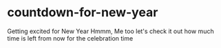 # countdown-for-new-year
Getting excited for New Year Hmmm, Me too let's check it out how much time is left from now for the celebration time
